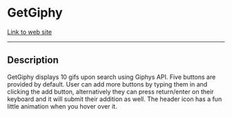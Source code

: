 # GetGiphy


[Link to web site](https://seyleigh.github.io/GetGiphy/)
- - -
## Description
GetGiphy displays 10 gifs upon search using Giphys API. Five buttons are provided by default. User can add more buttons by typing them in and clicking the add button, alternatively they can press return/enter on their keyboard and it will submit their addition as well. 
The header icon has a fun little animation when you hover over it.
